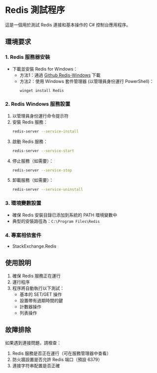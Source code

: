 # Redis 測試程序

這是一個用於測試 Redis 連接和基本操作的 C# 控制台應用程序。

## 環境要求

### 1. Redis 服務器安裝
- 下載並安裝 Redis for Windows：
  - 方法1：通過 [Github Redis-Windows](https://github.com/microsoftarchive/redis/releases) 下載
  - 方法2：使用 Windows 套件管理器 (以管理員身份運行 PowerShell)：
    ```powershell
    winget install Redis
    ```

### 2. Redis Windows 服務設置
1. 以管理員身份運行命令提示符
2. 安裝 Redis 服務：
   ```bash
   redis-server --service-install
   ```
3. 啟動 Redis 服務：
   ```bash
   redis-server --service-start
   ```
4. 停止服務（如需要）：
   ```bash
   redis-server --service-stop
   ```
5. 卸載服務（如需要）：
   ```bash
   redis-server --service-uninstall
   ```

### 3. 環境變數設置
- 確保 Redis 安裝目錄已添加到系統的 PATH 環境變數中
- 典型的安裝路徑為：`C:\Program Files\Redis`

### 4. 專案相依套件
- StackExchange.Redis

## 使用說明

1. 確保 Redis 服務正在運行
2. 運行程序
3. 程序將自動執行以下測試：
   - 基本的 SET/GET 操作
   - 設置帶有過期時間的鍵
   - 計數器操作
   - 列表操作

## 故障排除

如果遇到連接問題，請檢查：
1. Redis 服務是否正在運行（可在服務管理器中查看）
2. 防火牆設置是否允許 Redis 端口（預設 6379）
3. 連接字符串配置是否正確 